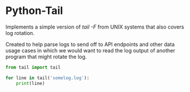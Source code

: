 # Python-Tail

Implements a simple version of *tail -F* from UNIX systems that also
covers log rotation.

Created to help parse logs to send off to API endpoints and other data
usage cases in which we would want to read the log output of another
program that might rotate the log.

```py
from tail import tail

for line in tail('somelog.log'):
    print(line)
```
